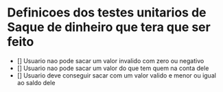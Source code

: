 # Definicoes dos testes unitarios de Saque de dinheiro que tera que ser feito

- [] Usuario nao pode sacar um valor invalido com zero ou negativo
- [] Usuario nao pode sacar um valor do que tem quem na conta dele
- [] Usuario deve conseguir sacar com um valor valido e menor ou igual ao saldo dele
